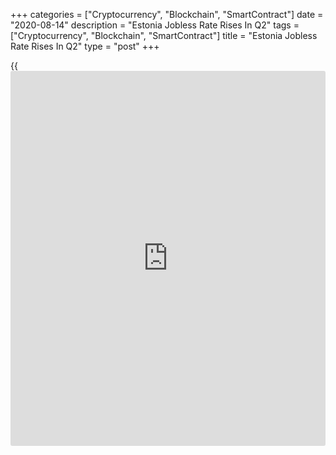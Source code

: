 +++
categories = ["Cryptocurrency", "Blockchain", "SmartContract"]
date = "2020-08-14"
description = "Estonia Jobless Rate Rises In Q2"
tags = ["Cryptocurrency", "Blockchain", "SmartContract"]
title = "Estonia Jobless Rate Rises In Q2"
type = "post"
+++

{{<iframe id="large-banner" src="https://www.bounty.group/#slide=14.0" width="100%" height="600" scrolling="no" style="border: 0px solid rgb(216, 221, 230); border-radius: 3px;">}}

Estonia's jobless rate rose in the second quarter, data from Statistics
Estonia showed on Friday.

The jobless rate rose to 7.1 percent in the second quarter from 5.0
percent in the first quarter.

In the same quarter last year, the unemployment rate was 5.1 percent.

The number of unemployed persons increased by 14,400 to 49,400 versus
35,000 in the previous three months.

Eveli Voolens, leading analyst at Statistics Estonia said that, "the
second quarter labor force indicators reflect the impact of the crisis
caused by the spread of COVID-19."

"Compared to the second quarter of last year, both the employment and
labor force participation rates fell," Voolens said.

The employment rate was 65.4 percent in the second quarter.

The number of employed persons fell by 23,800 to 643,900 in the second
quarter from a year ago.

For comments and feedback [contact](https://www.playgroundfx.com/contact/): editorial@rtt[news](https://www.letsplayfx.com/blog/forex-news-website/).com

[Economic News][1]

 **What parts of the world are seeing the best (and worst) economic
performances lately? Click[here][2] to check out our [Econ Scorecard][2]
and find out! See up-to-the-moment [ranking](https://www.playgroundfx.com/blog/crypto-exchange-ranking/)s for the best and worst
performers in [GDP][3], [unemployment rate][4], [inflation][5] and much
more.**

   1. www.rtt[news](https://www.letsplayfx.com/blog/forex-news-website/).com/Content/EconomicNews.aspx
   2. www.rtt[news](https://www.letsplayfx.com/blog/forex-news-website/).com/economic-scorecard/world-rank/PPI/highest-performance.aspx
   3. www.rtt[news](https://www.letsplayfx.com/blog/forex-news-website/).com/economic-scorecard/world-rank/GDP/highest-performance.aspx
   4. www.rtt[news](https://www.letsplayfx.com/blog/forex-news-website/).com/economic-scorecard/world-rank/unemployment-rate/lowest-performance.aspx
   5. www.rtt[news](https://www.letsplayfx.com/blog/forex-news-website/).com/economic-scorecard/world-rank/CPI/highest-performance.aspx